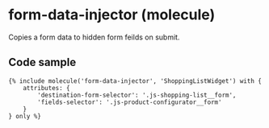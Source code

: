 # form-data-injector (molecule)

Copies a form data to hidden form feilds on submit.

## Code sample 

```
{% include molecule('form-data-injector', 'ShoppingListWidget') with {
    attributes: {
        'destination-form-selector': '.js-shopping-list__form',
        'fields-selector': '.js-product-configurator__form'
    }
} only %}
```

